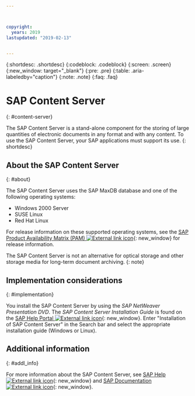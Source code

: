 ```yaml
---



copyright:
  years: 2019
lastupdated: "2019-02-13"


---
```


{:shortdesc: .shortdesc}
{:codeblock: .codeblock}
{:screen: .screen}
{:new_window: target="_blank"}
{:pre: .pre}
{:table: .aria-labeledby="caption"}
{:note: .note}
{:faq: .faq}

# SAP Content Server
{: #content-server}

The SAP Content Server is a stand-alone component for the storing of large quantities of electronic documents in any format and with any content. To use the SAP Content Server, your SAP applications must support its use.
{: shortdesc}

## About the SAP Content Server
{: #about}

The SAP Content Server uses the SAP MaxDB database and one of the following operating systems:
* Windows 2000 Server
* SUSE Linux
* Red Hat Linux  

For release information on these supported operating systems, see the [SAP Product Availability Matrix (PAM) ![External link icon](../../icons/launch-glyph.svg "External link icon")](https://support.sap.com/en/release-upgrade-maintenance.html#section_1969201630){: new_window} for release information.

The SAP Content Server is not an alternative for optical storage and other storage media for long-term document archiving.
{: note}

## Implementation considerations
{: #implementation}

You install the SAP Content Server by using the _SAP NetWeaver Presentation DVD_. The _SAP Content Server Installation Guide_ is found on the [SAP Help Portal ![External link icon](../../icons/launch-glyph.svg "External link icon")](https://help.sap.com/viewer/index){: new_window}. Enter "Installation of SAP Content Server" in the Search bar and select the appropriate installation guide (Windows or Linux).

## Additional information
{: #addl_info}

For more information about the SAP Content Server, see [SAP Help ![External link icon](../../icons/launch-glyph.svg "External link icon")](https://help.sap.com/viewer/index){: new_window} and [SAP Documentation ![External link icon](../../icons/launch-glyph.svg "External link icon")](https://help.sap.com/viewer/3ad3ba0715c5422eae08578d4c40328d/7.5.13/en-US/4cff90895b605dc6e10000000a42189c.html){: new_window}.
